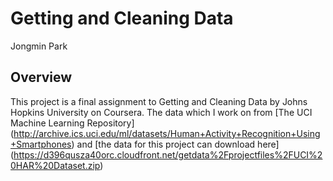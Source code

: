 # Getting and Cleaning Data
Jongmin Park

## Overview
This project is a final assignment to Getting and Cleaning Data by Johns Hopkins University on Coursera. The data which I work on from [The UCI Machine Learning Repository] (http://archive.ics.uci.edu/ml/datasets/Human+Activity+Recognition+Using+Smartphones) and [the data for this project can download here] (https://d396qusza40orc.cloudfront.net/getdata%2Fprojectfiles%2FUCI%20HAR%20Dataset.zip)

